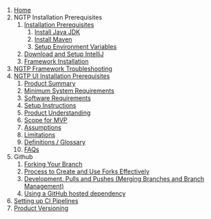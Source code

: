 1. [Home](https://github.com/ey-advisory-technology-testing/NGTP_Docs/wiki)
1. NGTP Installation Prerequisites
    1. [Installation Prerequisites](https://github.com/ey-advisory-technology-testing/NGTP_Docs/wiki/Installation-Prerequisites)
        1. [Install Java JDK](https://github.com/ey-advisory-technology-testing/NGTP_Docs/wiki/Installation-Prerequisites#install-java-jdk)
        1. [Install Maven](https://github.com/ey-advisory-technology-testing/NGTP_Docs/wiki/Installation-Prerequisites#install-maven)
        1. [Setup Environment Variables](https://github.com/ey-advisory-technology-testing/NGTP_Docs/wiki/Installation-Prerequisites#setup-environment-variables)
    1. [Download and Setup IntelliJ](https://github.com/ey-advisory-technology-testing/NGTP_Docs/wiki/Installation-Prerequisites#download-and-setup-intellij-community-version-and-its-dependencies)
    1. [Framework Installation](https://github.com/ey-advisory-technology-testing/NGTP_Docs/wiki/Framework-Installation)
1. [NGTP Framework Troubleshooting](https://github.com/ey-advisory-technology-testing/NGTP_Docs/wiki/Framework-Troubleshooting)
1. [NGTP UI Installation Prerequisites](https://github.com/ey-advisory-technology-testing/NGTP_Docs/wiki/NGTP-UI-Installation)
    1. [Product Summary](https://github.com/ey-advisory-technology-testing/NGTP_Docs/wiki/NGTP-UI-Installation#product-summary)
    1. [Minimum System Requirements](https://github.com/ey-advisory-technology-testing/NGTP_Docs/wiki/NGTP-UI-Installation#minimum-system-requirements)
    1. [Software Requirements](https://github.com/ey-advisory-technology-testing/NGTP_Docs/wiki/NGTP-UI-Installation#software-requirements)
    1. [Setup Instructions](https://github.com/ey-advisory-technology-testing/NGTP_Docs/wiki/NGTP-UI-Installation#setup-instructions)
    1. [Product Understanding](https://github.com/ey-advisory-technology-testing/NGTP_Docs/wiki/NGTP-UI-Installation#product-understanding)
    1. [Scope for MVP](https://github.com/ey-advisory-technology-testing/NGTP_Docs/wiki/NGTP-UI-Installation#scope-for-mvp)
    1. [Assumptions](https://github.com/ey-advisory-technology-testing/NGTP_Docs/wiki/NGTP-UI-Installation#assumptions)
    1. [Limitations](https://github.com/ey-advisory-technology-testing/NGTP_Docs/wiki/NGTP-UI-Installation#limitations)
    1. [Definitions / Glossary](https://github.com/ey-advisory-technology-testing/NGTP_Docs/wiki/NGTP-UI-Installation#definitionsglossary)
    1. [FAQs](https://github.com/ey-advisory-technology-testing/NGTP_Docs/wiki/NGTP-UI-Installation#faqs)
1. Github
    1. [Forking Your Branch](https://github.com/ey-advisory-technology-testing/NGTP_Docs/wiki/Forking-Your-Branch)
    1. [Process to Create and Use Forks Effectively](https://github.com/ey-advisory-technology-testing/NGTP_Docs/wiki/Process-To-Create-and-Use-Forks-Effectively)
    1. [Development, Pulls and Pushes (Merging Branches and Branch Management)](https://github.com/ey-advisory-technology-testing/NGTP_Docs/wiki/Development,-Pulls,-and-Pushes-(Merging-Branches-and-Branch-Management))
    1. [Using a GitHub hosted dependency](https://github.com/ey-advisory-technology-testing/NGTP_Docs/wiki/Using-a-GitHub-Hosted-Dependency)
1. [Setting up CI Pipelines](https://github.com/ey-advisory-technology-testing/NGTP_Docs/wiki/Setting-Up-CI-Pipelines)
1. [Product Versioning](https://github.com/ey-advisory-technology-testing/NGTP_Docs/wiki/Product-Versioning)
